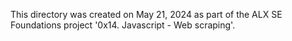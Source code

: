 This directory was created on May 21, 2024 as part of the ALX SE Foundations
project '0x14. Javascript - Web scraping'.